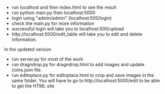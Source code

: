 - run localhost and then index.html to see the result
- run python main.py then localhost:5000
- login using "admin/admin" (localhost:500/login)
- check the main.py for more information
- successful login will take you to localhost:500/upload
- http://localhost:5000/edit_table will take you to edit and delete information.

In the updated version
- run server.py for most of the work
- run dragndrop.py for dragndrop.html to add images and update coins.json file.
- run editnplace.py for editnplace.html to crop and save images in the same folder. You will have to go to http://localhost:5000/edit to be able to get the HTML site